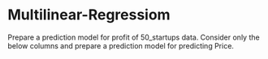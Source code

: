 # Multilinear-Regressiom
Prepare a prediction model for profit of 50_startups data.
Consider only the below columns and prepare a prediction model for predicting Price.
